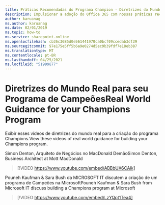 ```yaml
---
title: Práticas Recomendadas do Programa Champion - Diretrizes do Mundo Real
description: Impulsionar a adoção do Office 365 com nossas práticas recomendadas do Programa Champion
author: karuanag
ms.author: karuanag
ms.date: 02/01/2019
ms.topic: how-to
ms.service: sharepoint-online
ms.openlocfilehash: cb36c3685d0e561441970ca0bcf09ccedab3df39
ms.sourcegitcommit: 97e175e5ff5b6a9e0274d5ec9b39fdf7e18eb387
ms.translationtype: MT
ms.contentlocale: pt-BR
ms.lasthandoff: 04/25/2021
ms.locfileid: "51999877"
---
```

# <a name="real-world-guidance-for-your-champions-program"></a><span data-ttu-id="22444-103">Diretrizes do Mundo Real para seu Programa de Campeões</span><span class="sxs-lookup"><span data-stu-id="22444-103">Real World Guidance for your Champions Program</span></span>

<span data-ttu-id="22444-104">Exibir esses vídeos de diretrizes do mundo real para a criação do programa Champions.</span><span class="sxs-lookup"><span data-stu-id="22444-104">View these videos of real world guidance for building your Champions program.</span></span>  

<span data-ttu-id="22444-105">Simon Denton, Arquiteto de Negócios no MacDonald Demão</span><span class="sxs-lookup"><span data-stu-id="22444-105">Simon Denton, Business Architect at Mott MacDonald</span></span>

> [!VIDEO https://www.youtube.com/embed/ABBbUX6CAik]

<span data-ttu-id="22444-106">Pouneh Kaufman & Sara Bush da MICROSOFT IT discutem a criação de um programa de Campeões na Microsoft</span><span class="sxs-lookup"><span data-stu-id="22444-106">Pouneh Kaufman & Sara Bush from Microsoft IT discuss building a Champions program at Microsoft</span></span>

> [!VIDEO https://www.youtube.com/embed/LzYQpt1Tea4]
